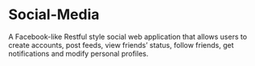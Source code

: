 # Social-Media
A Facebook-like Restful style social web application that allows users to create accounts, post feeds, view friends’ status, follow friends, get notifications and modify personal profiles.
